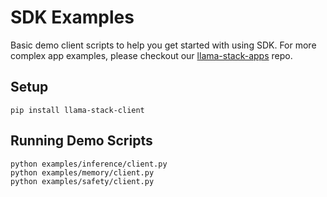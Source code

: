 # SDK Examples

Basic demo client scripts to help you get started with using SDK. For more complex app examples, please checkout our [llama-stack-apps](https://github.com/meta-llama/llama-stack-apps/tree/main) repo.

## Setup
```
pip install llama-stack-client
```

## Running Demo Scripts
```
python examples/inference/client.py
python examples/memory/client.py
python examples/safety/client.py
```
